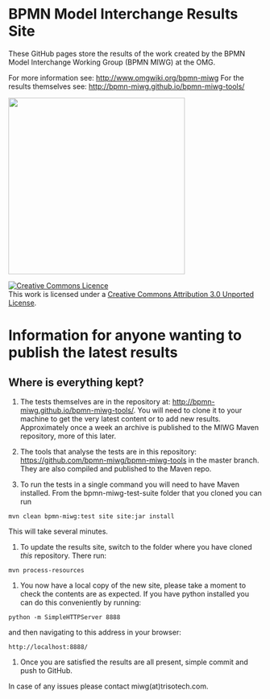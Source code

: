 BPMN Model Interchange Results Site 
===================================

These GitHub pages store the results of the work created by the BPMN Model Interchange Working Group (BPMN MIWG) at the OMG.

For more information see: http://www.omgwiki.org/bpmn-miwg
For the results themselves see: http://bpmn-miwg.github.io/bpmn-miwg-tools/

[<img height="350" src="http://bpmn-miwg.github.io/bpmn-miwg-tools/bpmn-tools-tested-for-model-interchange-screenshot.png">](http://bpmn-miwg.github.io/bpmn-miwg-tools/)

<a rel="license" href="http://creativecommons.org/licenses/by/3.0/deed.en_CA"><img alt="Creative Commons Licence" style="border-width:0" src="http://i.creativecommons.org/l/by/3.0/88x31.png" /></a><br />This work is licensed under a <a rel="license" href="http://creativecommons.org/licenses/by/3.0/deed.en_CA">Creative Commons Attribution 3.0 Unported License</a>.

Information for anyone wanting to publish the latest results
============================================================

Where is everything kept? 
-------------------------

1. The tests themselves are in the repository at: http://bpmn-miwg.github.io/bpmn-miwg-tools/. You will need to clone it to your machine to get the very latest content or to add new results. Approximately once a week an archive is published to the MIWG Maven repository, more of this later. 

1. The tools that analyse the tests are in this repository: https://github.com/bpmn-miwg/bpmn-miwg-tools in the master branch. They are also compiled and published to the Maven repo. 

1. To run the tests in a single command you will need to have Maven installed. From the bpmn-miwg-test-suite folder that you cloned you can run 
```
mvn clean bpmn-miwg:test site site:jar install
```
This will take several minutes. 

1. To update the results site, switch to the folder where you have cloned _this_ repository. There run:
```
mvn process-resources 
```

1. You now have a local copy of the new site, please take a moment to check the contents are as expected. If you have python installed you can do this conveniently by running: 
```
python -m SimpleHTTPServer 8888
```
and then navigating to this address in your browser: 
```
http://localhost:8888/
```

1. Once you are satisfied the results are all present, simple commit and push to GitHub. 

In case of any issues please contact miwg(at)trisotech.com. 

